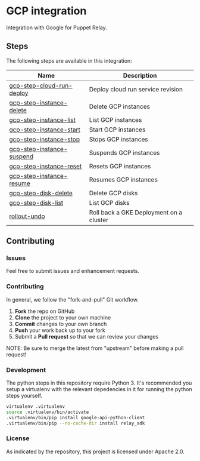 # GCP integration

Integration with Google for Puppet Relay.

## Steps

The following steps are available in this integration:

| Name | Description |
|------|-------------|
| [gcp-step-cloud-run-deploy](/steps/gcp-step-cloud-run-deploy) | Deploy cloud run service revision |
| [gcp-step-instance-delete](/steps/gcp-step-instance-delete) | Delete GCP instances |
| [gcp-step-instance-list](/steps/gcp-step-instance-list) | List GCP instances |
| [gcp-step-instance-start](/steps/gcp-step-instance-start) | Start GCP instances |
| [gcp-step-instance-stop](/steps/gcp-step-instance-stop) | Stops GCP instances |
| [gcp-step-instance-suspend](/steps/gcp-step-instance-suspend) | Suspends GCP instances |
| [gcp-step-instance-reset](/steps/gcp-step-instance-reset) | Resets GCP instances |
| [gcp-step-instance-resume](/steps/gcp-step-instance-resume) | Resumes GCP instances |
| [gcp-step-disk-delete](/steps/gcp-step-disk-delete) | Delete GCP disks |
| [gcp-step-disk-list](/steps/gcp-step-disk-list) | List GCP disks |
| [rollout-undo](/steps/rollout-undo) | Roll back a GKE Deployment on a cluster |


## Contributing

### Issues

Feel free to submit issues and enhancement requests.

### Contributing

In general, we follow the "fork-and-pull" Git workflow.

 1. **Fork** the repo on GitHub
 2. **Clone** the project to your own machine
 3. **Commit** changes to your own branch
 4. **Push** your work back up to your fork
 5. Submit a **Pull request** so that we can review your changes

NOTE: Be sure to merge the latest from "upstream" before making a pull request!

### Development

The python steps in this repository require Python 3. It's recommended you
setup a virtualenv with the relevant depedencies in it for running the python
steps yourself.

```bash
virtualenv .virtualenv
source .virtualenv/bin/activate
.virtualenv/bin/pip install google-api-python-client
.virtualenv/bin/pip --no-cache-dir install relay_sdk
```

### License

As indicated by the repository, this project is licensed under Apache 2.0.
